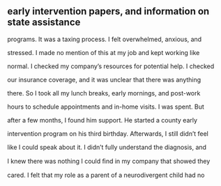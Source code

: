 ## early intervention papers, and information on state assistance

programs. It was a taxing process. I felt overwhelmed, anxious, and

stressed. I made no mention of this at my job and kept working like

normal. I checked my company’s resources for potential help. I checked

our insurance coverage, and it was unclear that there was anything

there. So I took all my lunch breaks, early mornings, and post-work

hours to schedule appointments and in-home visits. I was spent. But

after a few months, I found him support. He started a county early

intervention program on his third birthday. Afterwards, I still didn’t feel

like I could speak about it. I didn’t fully understand the diagnosis, and

I knew there was nothing I could ﬁnd in my company that showed they

cared. I felt that my role as a parent of a neurodivergent child had no